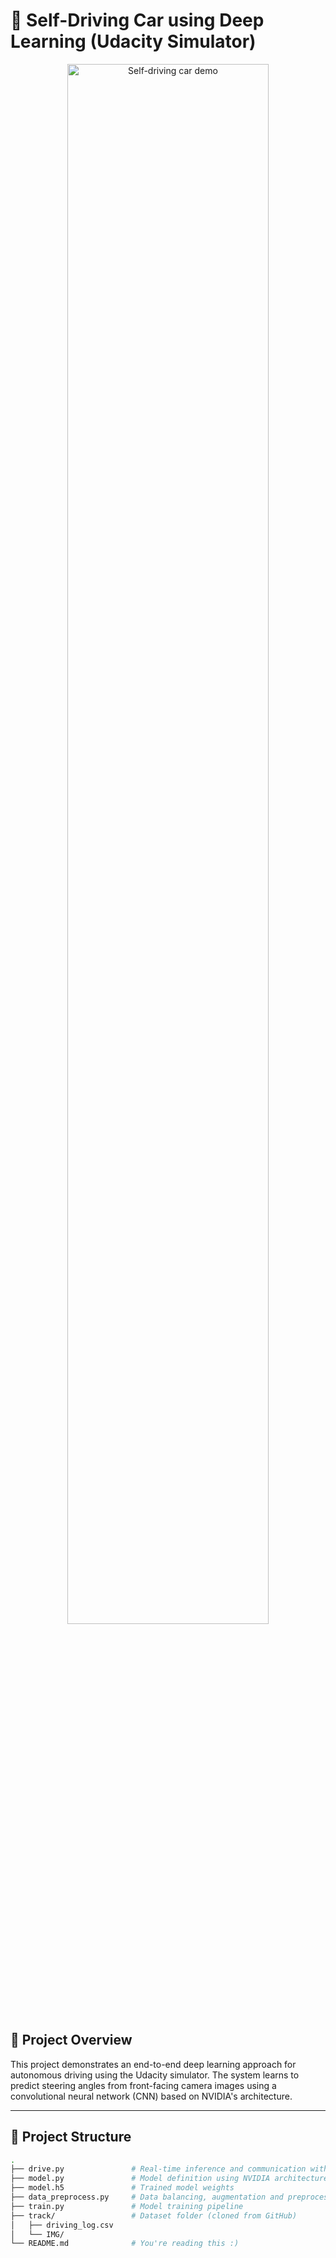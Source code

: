 # 🚗 Self-Driving Car using Deep Learning (Udacity Simulator)

<p align="center">
  <img src="https://user-images.githubusercontent.com/12345678/placeholder.gif" alt="Self-driving car demo" width="80%">
</p>

## 🧠 Project Overview

This project demonstrates an end-to-end deep learning approach for autonomous driving using the Udacity simulator. The system learns to predict steering angles from front-facing camera images using a convolutional neural network (CNN) based on NVIDIA's architecture.

---

## 📁 Project Structure

```bash
.
├── drive.py               # Real-time inference and communication with simulator
├── model.py               # Model definition using NVIDIA architecture
├── model.h5               # Trained model weights
├── data_preprocess.py     # Data balancing, augmentation and preprocessing
├── train.py               # Model training pipeline
├── track/                 # Dataset folder (cloned from GitHub)
│   ├── driving_log.csv
│   └── IMG/
└── README.md              # You're reading this :)
